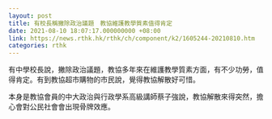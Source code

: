 ```yaml
---
layout: post
title: 有校長稱撇除政治議題　教協維護教學質素值得肯定
date: 2021-08-10 18:07:17.000000000 +08:00
link: https://news.rthk.hk/rthk/ch/component/k2/1605244-20210810.htm
categories: rthk
---
```


有中學校長說，撇除政治議題，教協多年來在維護教學質素方面，有不少功勞，值得肯定。有到教協超市購物的市民說，覺得教協解散好可惜。

本身是教協會員的中大政治與行政學系高級講師蔡子強說，教協解散來得突然，擔心會對公民社會會出現骨牌效應。
